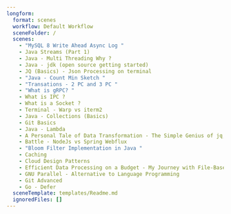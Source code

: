 ```yaml
---
longform:
  format: scenes
  workflow: Default Workflow
  sceneFolder: /
  scenes:
    - "MySQL 8 Write Ahead Async Log "
    - Java Streams (Part 1)
    - Java - Multi Threading Why ?
    - Java - jdk (open source getting started)
    - JQ (Basics) - Json Processing on terminal
    - "Java - Count Min Sketch "
    - "Transations - 2 PC and 3 PC "
    - "What is gRPC? "
    - What is IPC ?
    - What is a Socket ?
    - Terminal - Warp vs iterm2
    - Java - Collections (Basics)
    - Git Basics
    - Java - Lambda
    - A Personal Tale of Data Transformation - The Simple Genius of jq, GNU Parallel, and a Task Queue
    - Battle - NodeJs vs Spring Webflux
    - "Bloom Filter Implementation in Java "
    - Caching
    - Cloud Design Patterns
    - Efficient Data Processing on a Budget - My Journey with File-Based Queues
    - GNU Parallel - Alternative to Language Programming
    - Git Advanced
    - Go - Defer
  sceneTemplate: templates/Readme.md
  ignoredFiles: []
---
```

